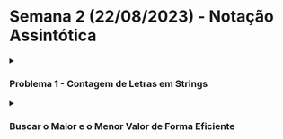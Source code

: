 # Semana 2 (22/08/2023) - Notação Assintótica


<details><summary><h3> Problema 1 - Contagem de Letras em Strings </h3></summary>

&emsp;&emsp;A contagem de letras consiste em saber quantas vezes determinadas letras são encontradas na string. Deve-se escrever um programa que aborde essa característica, ou seja, escreva um programa que recebe uma string de comprimento N da entrada padrão e contabiliza a quantidade de cada letra do alfabeto presente de forma case insensitive (desconsiderando maiúsculas e minúsculas).

<b>Entrada:</b> Uma string de N caracteres (supondo tamanho máximo 256 caracteres).

<br><b>Saída:</b> Exibir uma lista de caracteres presentes em ordem lexicográfica crescente e suas respectivas frequências.

<br><b>Dicas:</b>
<br>⚙ Lembrar que toda string em C ou C++ contem o caractere especial ‘\0’ para demarcar o término do string. Deve-se levar este fato em consideração na alocação do vetor de caracteres, e nas manipulações para determinação de tamanhos e cópias.
<br>⚙ O programa deve estar preparado para leituras de texto contendo espaços em branco, números e caracteres especiais, porém, somente as letras serão contabilizadas.

| Exemplo de Entrada | Exemplo de Saída |
|--|--|
| Hello world! | D 1<br> E 1<br> H 1<br> L 3<br> O 2<br> R 1<br> W 1 |

<br>🔹 Você pode encontrar a Minha Resolução em C neste<a href="https://github.com/Assaoka/UNIFESP--Algoritmos_e_Estruturas_de_Dados/blob/main/Aulas/Semana%202%20-%20Nota%C3%A7%C3%A3o%20Assint%C3%B3tica/JoaoAssaoka_rn168863-AP1.c"> link</a>.


</details>





<details><summary><h3> Buscar o Maior e o Menor Valor de Forma Eficiente </h3></summary>
&emsp;&emsp;Este algoritmo em C resolve o problema de encontrar o maior e o menor elemento em um vetor de inteiros de uma maneira mais inteligente e eficiente.

&emsp;&emsp;O algoritmo começa verificando o tamanho do vetor `Tam`. Se o tamanho for ímpar, utilizamos o primeiro elemento `V[0]` para inicializar tanto o `Maior` quanto o `Menor`. Se o tamanho for par, os dois primeiros elementos são comparados, e o maior é atribuído a `Maior`, e o menor é atribuído a `Menor`.

&emsp;&emsp;Em seguida, o algoritmo entra em um loop que percorre o vetor a partir do terceiro elemento. Para cada par de elementos (`V[i]` e `V[i + 1]`), ele realiza as seguintes comparações:
- Se `V[i]` for maior que `V[i + 1]`, ele compara `V[i]` com o valor atual de `Maior` e `V[i + 1]` com o valor atual de `Menor`.
- Se `V[i]` não for maior que `V[i + 1]`, ele compara `V[i + 1]` com o valor atual de `Maior` e `V[i]` com o valor atual de `Menor`.

Dessa forma, `Maior` e `Menor` são atualizados conforme o algoritmo encontra valores maiores ou menores no vetor.

Este algoritmo é eficiente, pois reduz o número de comparações necessárias, mesmo para vetores de tamanho grande. Além disso, ele lida adequadamente com vetores de tamanho ímpar, garantindo que o primeiro elemento seja tanto o maior quanto o menor, quando necessário.

🔹 Você pode encontrar o código em C neste [link](https://github.com/Assaoka/UNIFESP--Algoritmos_e_Estruturas_de_Dados/blob/main/Aulas/Semana%202%20-%20Nota%C3%A7%C3%A3o%20Assint%C3%B3tica/MaiorMenor_Eficiente.c). Espero que esta explicação ajude a compreender como o algoritmo funciona.
</details>
